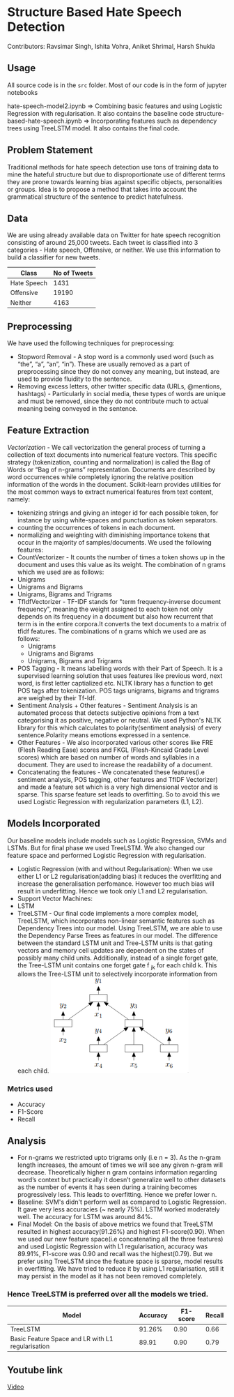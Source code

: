 # Structure Based Hate Speech Detection

Contributors: Ravsimar Singh, Ishita Vohra, Aniket Shrimal, Harsh Shukla

## Usage
All source code is in the `src` folder. Most of our code is in the form of jupyter notebooks

hate-speech-model2.ipynb => Combining basic features and using Logistic Regression with regularisation. It also contains the baseline code
structure-based-hate-speech.ipynb => Incorporating features such as dependency trees using TreeLSTM model. It also contains the final code.

## Problem Statement 
Traditional methods for hate speech detection use tons of training data to mine the hateful structure but due to disproportionate use of different terms they are prone towards learning bias against specific objects, personalities or groups. Idea is to propose a method that takes into account the grammatical structure of the sentence to predict hatefulness.

## Data
We are using already available data on Twitter for hate speech recognition consisting of around 25,000 tweets. Each tweet is classified into 3 categories - Hate speech, Offensive, or neither. We use this information to build a classifier for new tweets.

| Class | No of Tweets  |
| ------- | --- |
| Hate Speech | 1431 |
| Offensive | 19190 |
| Neither | 4163 |

## Preprocessing
We have used the following techniques for preprocessing:
- Stopword Removal - A stop word is a commonly used word (such as “the”, “a”, “an”, “in”). These are usually removed as a part of preprocessing since they do not convey any meaning, but instead, are used to provide fluidity to the sentence.
- Removing excess letters, other twitter specific data (URLs, @mentions, hashtags) - Particularly in social media, these types of words are unique and must be removed, since they do not contribute much to actual meaning being conveyed in the sentence.

## Feature Extraction
*Vectorization* - We call vectorization the general process of turning a collection of text documents into numerical feature vectors. This specific strategy (tokenization, counting and normalization) is called the Bag of Words or “Bag of n-grams” representation. Documents are described by word occurrences while completely ignoring the relative position information of the words in the document. Scikit-learn provides utilities for the most common ways to extract numerical features from text content, namely:
  * tokenizing strings and giving an integer id for each possible token, for instance by using white-spaces and punctuation as token separators.
  * counting the occurrences of tokens in each document.
  * normalizing and weighting with diminishing importance tokens that occur in the majority of samples/documents.
We used the following features:
* CountVectorizer - It counts the number of times a token shows up in the document and uses this value as its weight. The combination of n grams which we used are as follows: 
 * Unigrams
 * Unigrams and Bigrams
 * Unigrams, Bigrams and Trigrams
* TfIdfVectorizer - TF-IDF stands for "term frequency-inverse document frequency", meaning the weight assigned to each token not only depends on its frequency in a document but also how recurrent that term is in the entire corpora.It converts the text documents to a matrix of tfidf features. The combinations of n grams which we used are as follows: 
  * Unigrams
  * Unigrams and Bigrams
  * Unigrams, Bigrams and Trigrams
* POS Tagging - It means labelling words with their Part of Speech. It is a supervised learning solution that uses features like previous word, next word, is first letter captialized etc. NLTK library has a function to get POS tags after tokenization. POS tags unigrams, bigrams and trigrams are weighed by their Tf-Idf.
* Sentiment Analysis + Other features - Sentiment Analysis is an automated process that detects subjective opinions from a text categorising it as positive, negative or neutral. We used Python's NLTK library for this which calculates to polarity(sentiment analysis) of every sentence.Polarity means emotions expressed in a sentence.
* Other Features - We also incorporated various other scores like FRE (Flesh Reading Ease) scores and FKGL (Flesh-Kincaid Grade Level scores) which are based on number of words and syllables in a document. They are used to increase the readability of a document.
* Concatenating the features -  We concatenated these features(i.e sentiment analysis, POS tagging, other features and TfIDF Vectorizer) and made a feature set which is a very high dimensional vector and is sparse. This sparse feature set leads to  overfitting. So to avoid this we used Logistic Regression with regularization parameters (L1, L2).

## Models Incorporated
Our baseline models include models such as Logistic Regression, SVMs and LSTMs. But for final phase we used TreeLSTM. We also changed our feature space and performed Logistic Regression with regularisation.
* Logistic Regression (with and without Regularisation): When we use either L1 or L2 regularisation(adding bias) it reduces the overfitting and increase the generalisation perfomance. However too much bias will result in underfitting. Hence we took only L1 and L2 regularisation. 
* Support Vector Machines: 
* LSTM
* TreeLSTM - Our final code implements a more complex model, TreeLSTM, which incorporates non-linear semantic features such as Dependency Trees into our model. Using TreeLSTM, we are able to use the Dependency Parse Trees as features in our model. The difference  between  the  standard LSTM  unit  and  Tree-LSTM  units  is  that  gating vectors  and  memory  cell  updates are dependent on  the  states  of  possibly  many  child  units. Additionally, instead of a single forget gate, the Tree-LSTM unit contains one forget gate f <sub> jk</sub>  for each child k.   This  allows  the  Tree-LSTM  unit  to  selectively incorporate information from each child.
![TreeLSTM](docs/treelstm.png)

### Metrics used
* Accuracy
* F1-Score
* Recall <br/>

## Analysis
- For n-grams we restricted upto trigrams only (i.e n = 3). As the n-gram length increases, the amount of times we will see any given n-gram will decrease. Theoretically higher n gram contains information regarding word’s context but practically it doesn’t generalize well to other datasets as the number of events it has seen during a training becomes progressively less. This leads to overfitting. Hence we prefer lower n.
- Baseline: SVM's didn't perform well as compared to Logistic Regression. It gave very less accuracies (~ nearly 75%). LSTM worked moderately well. The accuracy for LSTM was around 84%. 
- Final Model: On the basis of above metrics we found that TreeLSTM resulted in highest accuracy(91.26%) and highest F1-score(0.90). When we used our new feature space(i.e concatenating all the three features) and used Logistic Regression with L1 regularisation, accuracy was 89.91%, F1-score was 0.90 and recall was the highest(0.79). But we prefer using TreeLSTM since the feature space is sparse, model results in overfitting. We have tried to reduce it by using L1 regularisation, still it may persist in the model as it has not been removed completely.  
### Hence TreeLSTM is preferred over all the models we tried.

| Model | Accuracy  | F1-score | Recall | 
| ------- | ------- | -------- | ---- |
| TreeLSTM | 91.26% | 0.90 | 0.66 | 
| Basic Feature Space and LR with L1 regularisation | 89.91 | 0.90 | 0.79 | 

 

## Youtube link
[Video](https://youtu.be/ZNLLM59qlj4)
